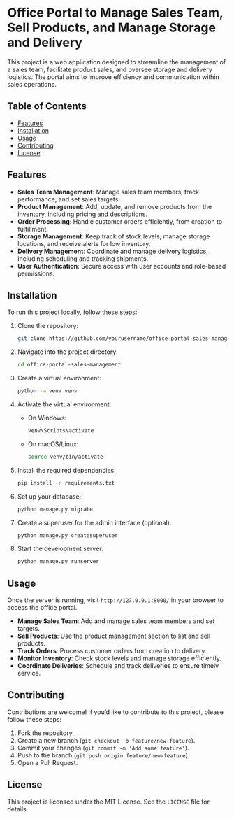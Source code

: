 # Office Portal to Manage Sales Team, Sell Products, and Manage Storage and Delivery

This project is a web application designed to streamline the management of a sales team, facilitate product sales, and oversee storage and delivery logistics. The portal aims to improve efficiency and communication within sales operations.

## Table of Contents
- [Features](#features)
- [Installation](#installation)
- [Usage](#usage)
- [Contributing](#contributing)
- [License](#license)

## Features

- **Sales Team Management**: Manage sales team members, track performance, and set sales targets.
- **Product Management**: Add, update, and remove products from the inventory, including pricing and descriptions.
- **Order Processing**: Handle customer orders efficiently, from creation to fulfillment.
- **Storage Management**: Keep track of stock levels, manage storage locations, and receive alerts for low inventory.
- **Delivery Management**: Coordinate and manage delivery logistics, including scheduling and tracking shipments.
- **User Authentication**: Secure access with user accounts and role-based permissions.

## Installation

To run this project locally, follow these steps:

1. Clone the repository:
    ```bash
    git clone https://github.com/yourusername/office-portal-sales-management.git
    ```

2. Navigate into the project directory:
    ```bash
    cd office-portal-sales-management
    ```

3. Create a virtual environment:
    ```bash
    python -m venv venv
    ```

4. Activate the virtual environment:
    - On Windows:
      ```bash
      venv\Scripts\activate
      ```
    - On macOS/Linux:
      ```bash
      source venv/bin/activate
      ```

5. Install the required dependencies:
    ```bash
    pip install -r requirements.txt
    ```

6. Set up your database:
    ```bash
    python manage.py migrate
    ```

7. Create a superuser for the admin interface (optional):
    ```bash
    python manage.py createsuperuser
    ```

8. Start the development server:
    ```bash
    python manage.py runserver
    ```

## Usage

Once the server is running, visit `http://127.0.0.1:8000/` in your browser to access the office portal.

- **Manage Sales Team**: Add and manage sales team members and set targets.
- **Sell Products**: Use the product management section to list and sell products.
- **Track Orders**: Process customer orders from creation to delivery.
- **Monitor Inventory**: Check stock levels and manage storage efficiently.
- **Coordinate Deliveries**: Schedule and track deliveries to ensure timely service.

## Contributing

Contributions are welcome! If you’d like to contribute to this project, please follow these steps:

1. Fork the repository.
2. Create a new branch (`git checkout -b feature/new-feature`).
3. Commit your changes (`git commit -m 'Add some feature'`).
4. Push to the branch (`git push origin feature/new-feature`).
5. Open a Pull Request.

## License

This project is licensed under the MIT License. See the `LICENSE` file for details.
